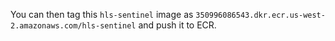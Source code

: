 
You can then tag this `hls-sentinel` image as `350996086543.dkr.ecr.us-west-2.amazonaws.com/hls-sentinel` and push it to ECR.
